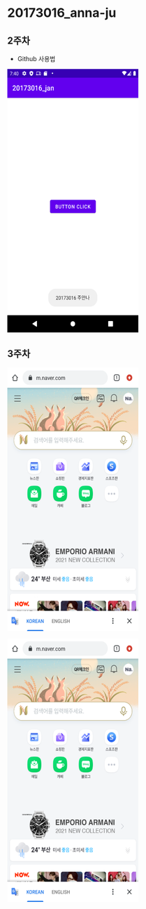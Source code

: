 # 20173016_anna-ju
## 2주차 
  - Github 사용법


<img width="300" height="600" src="./png/20173016.png"></img>


## 3주차


<img width="300" height="600" src="./png/naver.png"></img>


<img width="300" height="600" src="./png/naver.png"></img>
